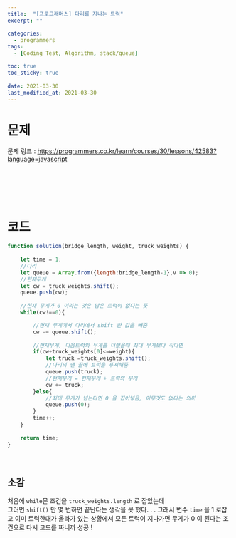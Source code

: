 ```yaml
---
title:  "[프로그래머스] 다리를 지나는 트럭"
excerpt: ""

categories:
  - programmers
tags:
  - [Coding Test, Algorithm, stack/queue]

toc: true
toc_sticky: true
 
date: 2021-03-30
last_modified_at: 2021-03-30
---
```



# **문제**

문제 링크 : <https://programmers.co.kr/learn/courses/30/lessons/42583?language=javascript>

<br>
<br>
<br>
<br>

# **코드**

```javascript
function solution(bridge_length, weight, truck_weights) {
    
    let time = 1;
    //다리
    let queue = Array.from({length:bridge_length-1},v => 0);
    //현재무게
    let cw = truck_weights.shift();
    queue.push(cw);
    
    //현재 무게가 0 이라는 것은 남은 트럭이 없다는 뜻
    while(cw!==0){

        //현재 무게에서 다리에서 shift 한 값을 빼줌
        cw -= queue.shift();
        
        //현재무게, 다음트럭의 무게를 더했을때 최대 무게보다 작다면 
        if(cw+truck_weights[0]<=weight){
            let truck =truck_weights.shift();
            //다리의 맨 끝에 트럭을 푸시해줌
            queue.push(truck);
            //현재무게 = 현재무게 + 트럭의 무게
            cw += truck;
        }else{
            //최대 무게가 넘는다면 0 을 집어넣음, 아무것도 없다는 의미
            queue.push(0);
        }
        time++;
    }
    
    return time;
}
```

<br>

## **소감**
처음에 `while`문 조건을 `truck_weights.length` 로 잡았는데  
그러면 `shift()` 만 몇 번하면 끝난다는 생각을 못 했다. . .
그래서 변수 `time` 을 1 로잡고 이미 트럭한대가 올라가 있는 상황에서 모든 트럭이 지나가면 무게가 0 이 된다는 조건으로 다시 코드를 짜니까 성공 !
